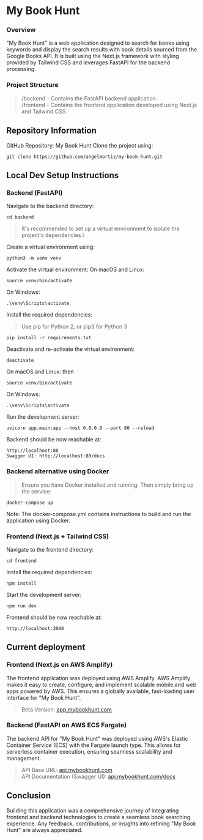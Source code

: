 # My Book Hunt
### Overview

"My Book Hunt" is a web application designed to search for books using keywords and display the search results with book details sourced from the Google Books API. It is built using the Next.js framework with styling provided by Tailwind CSS and leverages FastAPI for the backend processing.

### Project Structure
> /backend - Contains the FastAPI backend application.\
> /frontend - Contains the frontend application developed using Next.js and Tailwind CSS.

## Repository Information
GitHub Repository: My Book Hunt
Clone the project using:
```
git clone https://github.com/angelmortiz/my-book-hunt.git
```

## Local Dev Setup Instructions
### Backend (FastAPI)

Navigate to the backend directory:
```batch
cd backend
```
> It's recommended to set up a virtual environment to isolate the project's dependencies.\

Create a virtual environment using:
```
python3 -m venv venv
```

Activate the virtual environment:
On macOS and Linux:
```
source venv/bin/activate
```
On Windows:
```
.\venv\Scripts\activate
```
Install the required dependencies:
> Use pip for Python 2, or pip3 for Python 3
```
pip install -r requirements.txt
```

Deactivate and re-activate the virtual environment:
```
deactivate
```
On macOS and Linux:
then
```
source venv/bin/activate
```
On Windows:
```
.\venv\Scripts\activate
```

Run the development server:
```
uvicorn app.main:app --host 0.0.0.0 --port 80 --reload
```

Backend should be now reachable at:
```
http://localhost:80
Swagger UI: http://localhost:80/docs
```
### Backend alternative using Docker
>Ensure you have Docker installed and running. Then simply bring up the service:

```
docker-compose up
```

Note: The docker-compose.yml contains instructions to build and run the application using Docker.

### Frontend (Next.js + Tailwind CSS)
Navigate to the frontend directory:
```
cd frontend
```

Install the required dependencies:
```
npm install
```

Start the development server:
```
npm run dev
```
Frontend should be now reachable at:
```
http://localhost:3000
```
## Current deployment

### Frontend (Next.js on AWS Amplify)
The frontend application was deployed using AWS Amplify. AWS Amplify makes it easy to create, configure, and implement scalable mobile and web apps powered by AWS. This ensures a globally available, fast-loading user interface for "My Book Hunt".

>Beta Version: [app.mybookhunt.com](https://app.mybookhunt.com)

### Backend (FastAPI on AWS ECS Fargate)
The backend API for "My Book Hunt" was deployed using AWS's Elastic Container Service (ECS) with the Fargate launch type. This allows for serverless container execution, ensuring seamless scalability and management.

>API Base URL: [api.mybookhunt.com](https://api.mybookhunt.com)\
>API Documentation (Swagger UI): [api.mybookhunt.com/docs](https://api.mybookhunt.com/docs)

## Conclusion
Building this application was a comprehensive journey of integrating frontend and backend technologies to create a seamless book searching experience. Any feedback, contributions, or insights into refining "My Book Hunt" are always appreciated.